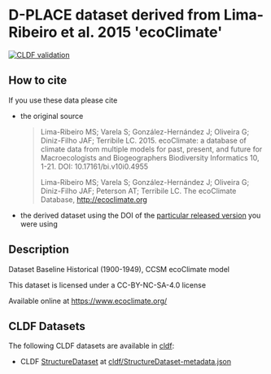 # D-PLACE dataset derived from Lima-Ribeiro et al. 2015 'ecoClimate'

[![CLDF validation](https://github.com/D-PLACE/dplace-dataset-ecoclimate/workflows/CLDF-validation/badge.svg)](https://github.com/D-PLACE/dplace-dataset-ecoclimate/actions?query=workflow%3ACLDF-validation)

## How to cite

If you use these data please cite
- the original source
  > Lima-Ribeiro MS; Varela S; González-Hernández J; Oliveira G; Diniz-Filho JAF; Terribile LC. 2015. ecoClimate: a database of climate data from multiple models for past, present, and future for Macroecologists and Biogeographers Biodiversity Informatics 10, 1-21. DOI: 10.17161/bi.v10i0.4955
  > 
  > Lima-Ribeiro MS; Varela S; González-Hernández J; Oliveira G; Diniz-Filho JAF; Peterson AT; Terribile LC. The ecoClimate Database, http://ecoclimate.org
- the derived dataset using the DOI of the [particular released version](../../releases/) you were using

## Description


Dataset Baseline Historical (1900-1949), CCSM ecoClimate model

This dataset is licensed under a CC-BY-NC-SA-4.0 license

Available online at https://www.ecoclimate.org/


## CLDF Datasets

The following CLDF datasets are available in [cldf](cldf):

- CLDF [StructureDataset](https://github.com/cldf/cldf/tree/master/modules/StructureDataset) at [cldf/StructureDataset-metadata.json](cldf/StructureDataset-metadata.json)